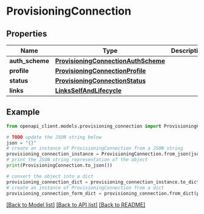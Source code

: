 # ProvisioningConnection


## Properties

Name | Type | Description | Notes
------------ | ------------- | ------------- | -------------
**auth_scheme** | [**ProvisioningConnectionAuthScheme**](ProvisioningConnectionAuthScheme.md) |  | 
**profile** | [**ProvisioningConnectionProfile**](ProvisioningConnectionProfile.md) |  | [optional] 
**status** | [**ProvisioningConnectionStatus**](ProvisioningConnectionStatus.md) |  | 
**links** | [**LinksSelfAndLifecycle**](LinksSelfAndLifecycle.md) |  | [optional] 

## Example

```python
from openapi_client.models.provisioning_connection import ProvisioningConnection

# TODO update the JSON string below
json = "{}"
# create an instance of ProvisioningConnection from a JSON string
provisioning_connection_instance = ProvisioningConnection.from_json(json)
# print the JSON string representation of the object
print(ProvisioningConnection.to_json())

# convert the object into a dict
provisioning_connection_dict = provisioning_connection_instance.to_dict()
# create an instance of ProvisioningConnection from a dict
provisioning_connection_form_dict = provisioning_connection.from_dict(provisioning_connection_dict)
```
[[Back to Model list]](../README.md#documentation-for-models) [[Back to API list]](../README.md#documentation-for-api-endpoints) [[Back to README]](../README.md)


